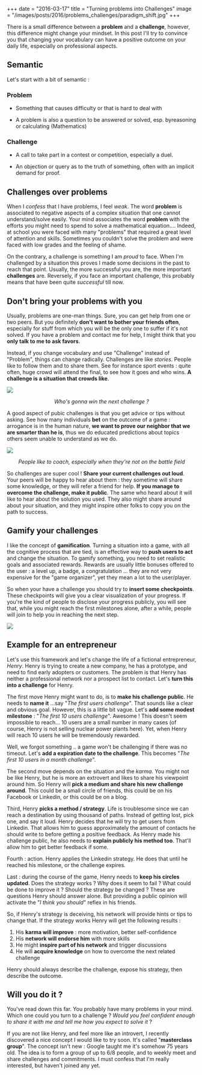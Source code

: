 +++
date = "2016-03-17"
title = "Turning problems into Challenges"
image = "/images/posts/2016/problems_challenges/paradigm_shift.jpg"
+++


There is a small difference between a **problem** and a **challenge**, however, this difference might change your mindset. In this post I'll try to convince you that changing your vocabulary can have a positive outcome on your daily life, especially on professional aspects.


## Semantic
Let's start with a bit of semantic :

### Problem
* Something that ​causes ​difficulty or that is hard to ​deal with

* A problem is also a ​question to be ​answered or ​solved, esp. by ​reasoning or ​calculating (Mathematics)

### Challenge
* A call to take part in a contest or competition, especially a duel.

* An objection or query as to the truth of something, often with an implicit demand for proof.

## Challenges over problems

When I *confess* that I have problems, I feel *weak*. The word **problem** is associated to negative aspects of a complex situation that one cannot understand/solve easily. Your mind associates the word **problem** with the efforts you might need to spend to solve a mathematical equation.... Indeed, at school you were faced with many "problems" that required a great level of attention and skills. Sometimes you couldn't solve the problem and were faced with low grades and the feeling of shame.

On the contrary, a challenge is something I am *proud* to face. When I'm challenged by a situation this proves I made some decisions in the past to reach that point. Usually, the more successful you are, the more important **challenges** are. Reversely, if you face an important challenge, this probably means that have been quite *successful* till now.

## Don't bring your problems with you

Usually, problems are one-man things. Sure, you can get help from one or two peers. But you definitely **don't want to bother your friends often**, especially for stuff from which you will be the only one to suffer if it's not solved. If you have a problem and contact me for help, I might think that you **only talk to me to ask favors**.

Instead, if you change vocabulary and use "Challenge" instead of "Problem", things can change radically. Challenges are like *stories*. People like to follow them and to share them. See for instance sport events : quite often, huge crowd will attend the final, to see how it goes and who wins. **A challenge is a situation that crowds like**.

<img src="/images/posts/2016/problems_challenges/final_djoko_federer.jpg"><center><i>Who's gonna win the next challenge ?</i></center>


A good aspect of pubic challenges is that you get advice or tips without asking. See how many individuals **bet** on the outcome of a game : arrogance is in the human nature, **we want to prove our neighbor that we are smarter than he is**, thus we do educated predictions about topics others seem unable to understand as we do.

<img src="/images/posts/2016/problems_challenges/kawhi-coach-.jpg"><center><i>People like to coach, especially when they're not on the battle field</i></center>

So challenges are super cool ! **Share your current challenges out loud**. Your peers will be happy to hear about them : they sometime will share some knowledge, or they will refer a friend for help. **If you manage to overcome the challenge, make it public**. The same who heard about it will like to hear about the solution you used. They also might share around about your situation, and they might inspire other folks to copy you on the path to success.

## Gamify your challenges

I like the concept of **gamification**. Turning a situation into a game, with all the cognitive process that are tied, is an effective way to **push users to act** and change the situation. To gamify something, you need to set realistic goals and associated rewards. Rewards are usually little bonuses offered to the user : a level up, a badge, a congratulation ... they are not very expensive for the "game organizer", yet they mean a lot to the user/player.

So when your have a challenge you should try to **insert some checkpoints**. These checkpoints will give you a clear visualization of your progress. If you're the kind of people to disclose your progress publicly, you will see that, while you might reach the first milestones alone, after a while, people will join to help you in reaching the next step.

<img src="/images/posts/2016/problems_challenges/journey_step.png">


## Example for an entrepreneur

Let's use this framework and let's change the life of a fictional entrepreneur, *Henry*. Henry is trying to create a new company, he has a prototype, and need to find early adopters or customers. The problem is that Henry has neither a professional network nor a prospect list to contact. Let's **turn this into a challenge** for Henry.

The first move Henry might want to do, is to **make his challenge public**. He needs to **name it** ...say "*The first users challenge*". That sounds like a clear and obvious goal. However, this is a little bit vague. Let's **add some modest milestone** : "*The first 10 users challenge*". Awesome ! This doesn't seem impossible to reach... 10 users are a small number in many cases (of course, Henry is not selling nuclear power plants here). Yet, when Henry will reach 10 users he will be tremendously rewarded.

Well, we forgot something .. a game won't be challenging if there was no timeout. Let's **add a expiration date to the challenge**. This becomes "*The first 10 users in a month challenge*".

The second move depends on the situation and the *karma*. You might not be like Henry, but he is more an extrovert and likes to share his viewpoint around him. So Henry will **pick a medium and share his new challenge around**. This could be a small circle of friends, this could be on his Facebook or Linkedin, or this could be on a blog.

Third, Henry **picks a method / strategy**. Life is troublesome since we can reach a destination by using thousand of paths. Instead of getting lost, pick one, and say it loud. Henry decides that he will try to get users from Linkedin. That allows him to guess approximately the amount of contacts he should write to before getting a positive feedback. As Henry made his challenge public, he also needs to **explain publicly his method too**. That'll allow him to get better feedback if some.

Fourth : action. Henry applies the Linkedin strategy. He does that until he reached his milestone, or the challenge expires.

Last : during the course of the game, Henry needs to **keep his circles updated**. Does the strategy works ? Why does it seem to fail ? What could be done to improve it ? Should the strategy be changed ? These are questions Henry should answer alone. But providing a public opinion will activate the "*I think you should*" reflex in his friends.

So, if Henry's strategy is deceiving, his network will provide hints or tips to change that. If the strategy works Henry will get the following results :

1.  His **karma will improve** : more motivation, better self-confidence
2.  His **network will endorse him** with more skills
3.  He might **inspire part of his network** and trigger discussions
4.  He will **acquire knowledge** on how to overcome the next related challenge

Henry should always describe the challenge, expose his strategy, then describe the outcome.


## Will you do it ?

You've read down this far. You probably have many problems in your mind. Which one could you turn to a challenge ? *Would you feel confident enough to share it with me and tell me how you expect to solve it* ?

If you are not like Henry, and feel more like an introvert, I recently discovered a nice concept I would like to try soon. It's called "**masterclass group**". The concept isn't new : Google taught me it's somehow 75 years old. The idea is to form a group of up to 6/8 people, and to weekly meet and share challenges and commitments. I must confess that I'm really interested, but haven't joined any yet.
